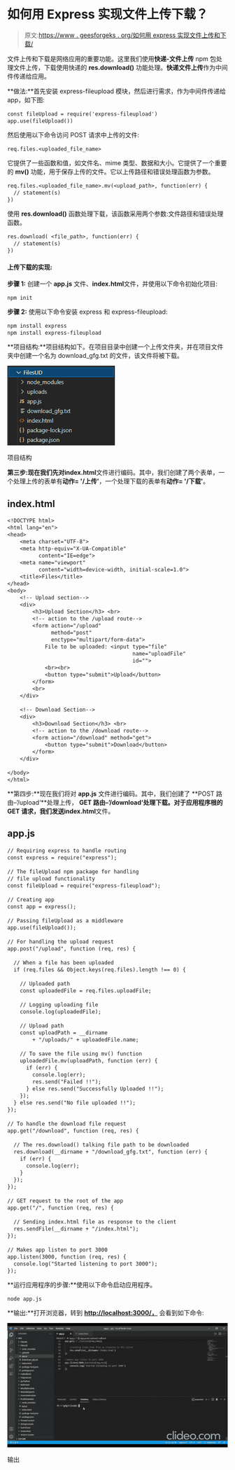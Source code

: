 # 如何用 Express 实现文件上传下载？

> 原文:[https://www . geesforgeks . org/如何用 express 实现文件上传和下载/](https://www.geeksforgeeks.org/how-to-implement-file-uploading-and-downloading-with-express/)

文件上传和下载是网络应用的重要功能。这里我们使用**快递-文件上传** npm 包处理文件上传，下载使用快递的 **res.download()** 功能处理。**快递文件上传**作为中间件传递给应用。

**做法:**首先安装 express-fileupload 模块，然后进行需求，作为中间件传递给 app，如下图:

```
const fileUpload = require('express-fileupload')
app.use(fileUpload())
```

然后使用以下命令访问 POST 请求中上传的文件:

```
req.files.<uploaded_file_name>
```

它提供了一些函数和值，如文件名、mime 类型、数据和大小。它提供了一个重要的 **mv()** 功能，用于保存上传的文件。它以上传路径和错误处理函数为参数。

```
req.files.<uploaded_file_name>.mv(<upload_path>, function(err) {
  // statement(s)
})
```

使用 **res.download()** 函数处理下载，该函数采用两个参数:文件路径和错误处理函数。

```
res.download( <file_path>, function(err) {
  // statement(s)
})
```

#### **上传下载的实现:**

**步骤 1:** 创建一个 **app.js** 文件、**index.html**文件，并使用以下命令初始化项目:

```
npm init
```

**步骤 2:** 使用以下命令安装 express 和 express-fileupload:

```
npm install express
npm install express-fileupload
```

**项目结构:**项目结构如下。在项目目录中创建一个上传文件夹，并在项目文件夹中创建一个名为 download_gfg.txt 的文件，该文件将被下载。

![](img/fbc4355b7bc223f245c412d3e2a7b822.png)

项目结构

**第三步:**现在我们先对**index.html**文件进行编码。其中，我们创建了两个表单，一个处理上传的表单有**动作= '/上传'**，一个处理下载的表单有**动作= '/下载'**。

## index.html

```
<!DOCTYPE html>
<html lang="en">
<head>
    <meta charset="UTF-8">
    <meta http-equiv="X-UA-Compatible" 
          content="IE=edge">
    <meta name="viewport" 
          content="width=device-width, initial-scale=1.0">
    <title>Files</title>
</head>
<body>
    <!-- Upload section-->
    <div>
        <h3>Upload Section</h3> <br>
        <!-- action to the /upload route-->
        <form action="/upload" 
              method="post"
              enctype="multipart/form-data">
            File to be uploaded: <input type="file" 
                                        name="uploadFile" 
                                        id=""> 
            <br><br>
            <button type="submit">Upload</button>
        </form>
        <br>
    </div>

    <!-- Download Section-->
    <div>
        <h3>Download Section</h3> <br>
        <!-- action to the /download route-->
        <form action="/download" method="get">
            <button type="submit">Download</button>
        </form>
    </div>

</body>
</html>
```

**第四步:**现在我们将对 **app.js** 文件进行编码。其中，我们创建了 **POST 路由–’/upload‘**处理上传， **GET 路由–’/download‘**处理下载。对于应用程序根的 GET 请求，我们发送**index.html**文件。

## app.js

```
// Requiring express to handle routing
const express = require("express");

// The fileUpload npm package for handling
// file upload functionality
const fileUpload = require("express-fileupload");

// Creating app
const app = express();

// Passing fileUpload as a middleware
app.use(fileUpload());

// For handling the upload request
app.post("/upload", function (req, res) {

  // When a file has been uploaded
  if (req.files && Object.keys(req.files).length !== 0) {

    // Uploaded path
    const uploadedFile = req.files.uploadFile;

    // Logging uploading file
    console.log(uploadedFile);

    // Upload path
    const uploadPath = __dirname
        + "/uploads/" + uploadedFile.name;

    // To save the file using mv() function
    uploadedFile.mv(uploadPath, function (err) {
      if (err) {
        console.log(err);
        res.send("Failed !!");
      } else res.send("Successfully Uploaded !!");
    });
  } else res.send("No file uploaded !!");
});

// To handle the download file request
app.get("/download", function (req, res) {

  // The res.download() talking file path to be downloaded
  res.download(__dirname + "/download_gfg.txt", function (err) {
    if (err) {
      console.log(err);
    }
  });
});

// GET request to the root of the app
app.get("/", function (req, res) {

  // Sending index.html file as response to the client
  res.sendFile(__dirname + "/index.html");
});

// Makes app listen to port 3000
app.listen(3000, function (req, res) {
  console.log("Started listening to port 3000");
});
```

**运行应用程序的步骤:**使用以下命令启动应用程序。

```
node app.js
```

**输出:**打开浏览器，转到 **<u>http://localhost:3000/，</u>** 会看到如下命令:

![](img/5b45cad1025a0fbd7d8f02f853b72e59.png)

输出